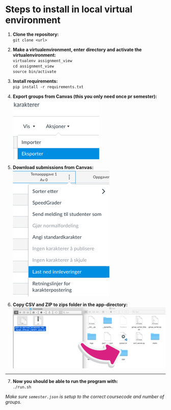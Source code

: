 # Steps to install in local virtual environment


1. **Clone the repository:**  
`git clone <url>`


2. **Make a virtualenvironment, enter directory and activate the virtualenvironment:**  
`virtualenv assignment_view`  
`cd assignment_view`  
`source bin/activate`  


3. **Install requirements:**  
`pip install -r requirements.txt`  


4. **Export groups from Canvas (this you only need once pr semester):**  
![export_groups](app/demo/export_groups.png)  


5. **Download submissions from Canvas:**  
![download_submissions](app/demo/download_submissions.png)  


6. **Copy CSV and ZIP to zips folder in the app-directory:**  
![csv_zip_to_folder](app/demo/csv_zip_to_folder.png)  

---

7. **Now you should be able to run the program with:**  
`./run.sh`  

_Make sure `semester.json` is setup to the correct coursecode and number of groups._  
